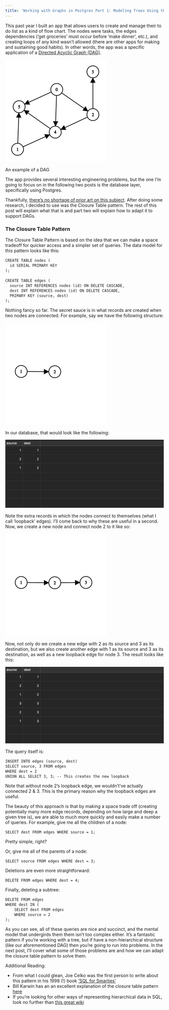 ```yaml
---
title: 'Working with Graphs in Postgres Part 1: Modeling Trees Using the Closure Table Pattern'
---
```


This past year I built an app that allows users to create and manage their to do list as a kind of flow chart. The nodes were tasks, the edges dependencies (‘get groceries’ must occur before ‘make dinner’, etc.), and creating loops of any kind wasn’t allowed (there are other apps for making and sustaining good habits). In other words, the app was a specific application of a [Directed Acyclic Graph (DAG)](https://en.wikipedia.org/wiki/Directed_acyclic_graph). 

![Figure 1](/assets/ctp-fig1.png)

An example of a DAG

The app provides several interesting engineering problems, but the one I’m going to focus on in the following two posts is the database layer, specifically using Postgres.

Thankfully, [there’s no shortage of prior art on this subject](https://stackoverflow.com/questions/4048151/what-are-the-options-for-storing-hierarchical-data-in-a-relational-database). After doing some research, I decided to use was the Closure Table pattern. The rest of this post will explain what that is and part two will explain how to  adapt it to support DAGs.

### The Closure Table Pattern

The Closure Table Pattern is based on the idea that we can make a space tradeoff for quicker access and a simpler set of queries. The data model for this pattern looks like this:

```
CREATE TABLE nodes (
  id SERIAL PRIMARY KEY
);

CREATE TABLE edges (
  source INT REFERENCES nodes (id) ON DELETE CASCADE,
  dest INT REFERENCES nodes (id) ON DELETE CASCADE,
  PRIMARY KEY (source, dest)
);
```

Nothing fancy so far. The secret sauce is in what records are created when two nodes are connected. For example, say we have the following structure:

![Figure 2](/assets/ctp-fig2.png)

In our database, that would look like the following:

![Figure 3](/assets/ctp-fig3.png)

Note the extra records in which the nodes connect to themselves (what I call ‘loopback’ edges). I’ll come back to why these are useful in a second.  Now, we create a new node and connect node 2 to it like so:

![Figure 4](/assets/ctp-fig4.png)

Now, not only do we create a new edge with 2 as its source and 3 as its destination, but we also create another edge with 1 as its source and 3 as its destination, as well as a new loopback edge for node 3. The result looks like this:

![Figure 5](/assets/ctp-fig5.png)

The query itself is:

```
INSERT INTO edges (source, dest)
SELECT source, 3 FROM edges
WHERE dest = 2
UNION ALL SELECT 3, 3; -- This creates the new loopback
```

Note that without node 2’s loopback edge, we wouldn’t’ve actually connected 2 & 3. This is the primary reason why the loopback edges are useful.

The beauty of this approach is that by making a space trade off (creating potentially many more edge records, depending on how large and deep a given tree is), we are able to much more quickly and easily make a number of queries. For example, give me all the children of a node:

```
SELECT dest FROM edges WHERE source = 1;
```

Pretty simple, right?

Or, give me all of the parents of a node:

```
SELECT source FROM edges WHERE dest = 3;
```

Deletions are even more straightforward:

```
DELETE FROM edges WHERE dest = 4;
```

Finally, deleting a subtree:

```
DELETE FROM edges
WHERE dest IN (
	SELECT dest FROM edges
	WHERE source = 2
);
```

As you can see, all of these queries are nice and succinct, and the mental model that undergirds them them isn’t too complex either. It’s a fantastic pattern if you’re working with a tree, but if have a non-hierarchical structure (like our aforementioned DAG) then you’re going to run into problems. In the next post, I’ll cover what some of those problems are and how we can adapt the closure table pattern to solve them. 

Additional Reading:
 * From what I could glean, Joe Celko was the first person to write about this pattern in his 1998 (!) book [‘SQL for Smarties’](https://www.amazon.com/Joe-Celkos-SQL-Smarties-Programming/dp/0123820227)
 * Bill Karwin has an an excellent explanation of the closure table pattern [here](https://youtu.be/wuH5OoPC3hA?t=861)
 * If you’re looking for other ways of representing hierarchical data in SQL, look no further than [this great wiki](https://stackoverflow.com/questions/4048151/what-are-the-options-for-storing-hierarchical-data-in-a-relational-database)
